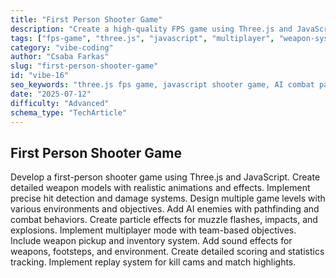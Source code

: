 ```yaml
---
title: "First Person Shooter Game"
description: "Create a high-quality FPS game using Three.js and JavaScript. Features include realistic weapons, AI combat, multiplayer mode, scoring, particle effects, and replay system."
tags: ["fps-game", "three.js", "javascript", "multiplayer", "weapon-system", "ai-enemies", "hit-detection", "game-development"]
category: "vibe-coding"
author: "Csaba Farkas"
slug: "first-person-shooter-game"
id: "vibe-16"
seo_keywords: "three.js fps game, javascript shooter game, AI combat pathfinding, multiplayer FPS WebGL, weapon system JS, kill cam replay system"
date: "2025-07-12"
difficulty: "Advanced"
schema_type: "TechArticle"
---
```


## First Person Shooter Game

Develop a first-person shooter game using Three.js and JavaScript. Create detailed weapon models with realistic animations and effects. Implement precise hit detection and damage systems. Design multiple game levels with various environments and objectives. Add AI enemies with pathfinding and combat behaviors. Create particle effects for muzzle flashes, impacts, and explosions. Implement multiplayer mode with team-based objectives. Include weapon pickup and inventory system. Add sound effects for weapons, footsteps, and environment. Create detailed scoring and statistics tracking. Implement replay system for kill cams and match highlights.
